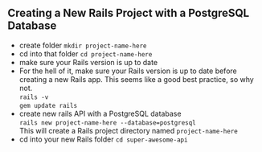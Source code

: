 ## Creating a New Rails Project with a PostgreSQL Database

- create folder `mkdir project-name-here`
- cd into that folder `cd project-name-here`
- make sure your Rails version is up to date
- For the hell of it, make sure your Rails version is up to date before creating a new Rails app. This seems like a good best practice, so why not.<br>
`rails -v`<br>
`gem update rails`
- create new rails API with a PostgreSQL database<br>
`rails new project-name-here --database=postgresql`<br>
This will create a Rails project directory named `project-name-here`
- cd into your new Rails folder
`cd super-awesome-api`